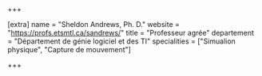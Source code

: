 +++

[extra]
name = "Sheldon Andrews, Ph. D."
website = "https://profs.etsmtl.ca/sandrews/"
title = "Professeur agrée"
departement = "Département de génie logiciel et des TI"
specialities = ["Simualion physique", "Capture de mouvement"]

+++
